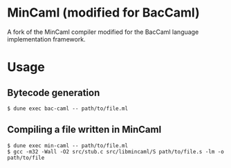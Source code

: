 # MinCaml (modified for BacCaml)

A fork of the MinCaml compiler modified for the BacCaml language implementation framework.

# Usage

## Bytecode generation

```shell
$ dune exec bac-caml -- path/to/file.ml
```

## Compiling a file written in MinCaml

```shell
$ dune exec min-caml -- path/to/file.ml
$ gcc -m32 -Wall -O2 src/stub.c src/libmincaml/S path/to/file.s -lm -o path/to/file
```
